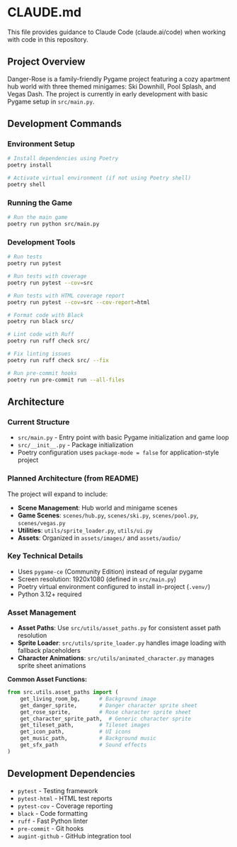 # CLAUDE.md

This file provides guidance to Claude Code (claude.ai/code) when working with code in this repository.

## Project Overview

Danger-Rose is a family-friendly Pygame project featuring a cozy apartment hub world with three themed minigames: Ski Downhill, Pool Splash, and Vegas Dash. The project is currently in early development with basic Pygame setup in `src/main.py`.

## Development Commands

### Environment Setup
```bash
# Install dependencies using Poetry
poetry install

# Activate virtual environment (if not using Poetry shell)
poetry shell
```

### Running the Game
```bash
# Run the main game
poetry run python src/main.py
```

### Development Tools
```bash
# Run tests
poetry run pytest

# Run tests with coverage
poetry run pytest --cov=src

# Run tests with HTML coverage report
poetry run pytest --cov=src --cov-report=html

# Format code with Black
poetry run black src/

# Lint code with Ruff
poetry run ruff check src/

# Fix linting issues
poetry run ruff check src/ --fix

# Run pre-commit hooks
poetry run pre-commit run --all-files
```

## Architecture

### Current Structure
- `src/main.py` - Entry point with basic Pygame initialization and game loop
- `src/__init__.py` - Package initialization
- Poetry configuration uses `package-mode = false` for application-style project

### Planned Architecture (from README)
The project will expand to include:
- **Scene Management**: Hub world and minigame scenes
- **Game Scenes**: `scenes/hub.py`, `scenes/ski.py`, `scenes/pool.py`, `scenes/vegas.py`
- **Utilities**: `utils/sprite_loader.py`, `utils/ui.py`
- **Assets**: Organized in `assets/images/` and `assets/audio/`

### Key Technical Details
- Uses `pygame-ce` (Community Edition) instead of regular pygame
- Screen resolution: 1920x1080 (defined in `src/main.py`)
- Poetry virtual environment configured to install in-project (`.venv/`)
- Python 3.12+ required

### Asset Management
- **Asset Paths**: Use `src/utils/asset_paths.py` for consistent asset path resolution
- **Sprite Loader**: `src/utils/sprite_loader.py` handles image loading with fallback placeholders
- **Character Animations**: `src/utils/animated_character.py` manages sprite sheet animations

**Common Asset Functions:**
```python
from src.utils.asset_paths import (
    get_living_room_bg,      # Background image
    get_danger_sprite,       # Danger character sprite sheet
    get_rose_sprite,         # Rose character sprite sheet
    get_character_sprite_path,  # Generic character sprite
    get_tileset_path,        # Tileset images
    get_icon_path,           # UI icons
    get_music_path,          # Background music
    get_sfx_path             # Sound effects
)
```

## Development Dependencies
- `pytest` - Testing framework
- `pytest-html` - HTML test reports
- `pytest-cov` - Coverage reporting
- `black` - Code formatting
- `ruff` - Fast Python linter
- `pre-commit` - Git hooks
- `augint-github` - GitHub integration tool
